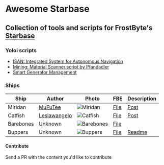 
# Awesome Starbase
## Collection of tools and scripts for FrostByte's [Starbase](https://store.steampowered.com/app/454120/Starbase/)

### Yoloi scripts

 - [ISAN: Integrated System for Autonomous Navigation](https://github.com/Collective-SB/ISAN)
 - [Mining: Material Scanner script by Pfandadler](https://github.com/DerPfandadler/Pfandadler-YOLOL/tree/main/Material%20Scanner)
 - [Smart Generator Management](https://steamlists.com/starbase-automatic-generator-output-with-basic-yolol/)
  
 


### Ships


| Ship         |      Author    | Photo                                                 | FBE | Description |
|--------------|---------------|-------------------------------------------------------|-----|-------------|
| Miridan     |  [MuFuTee](https://www.reddit.com/r/starbase/comments/pb97b3/miridan_the_living_one_my_newest_project_is_alive/haa5eq3/?utm_source=reddit&utm_medium=web2x&context=3) |![Miridan](https://raw.githubusercontent.com/xymor/awesome-starbase/master/blueprints/custom/miridan/ih8ibecglhj71.webp)           | [File](https://www.reddit.com/r/starbase/comments/pb97b3/miridan_the_living_one_my_newest_project_is_alive/haa2cic/?utm_source=reddit&utm_medium=web2x&context=3)           |    [Post](https://www.reddit.com/gallery/pb97b3)         |
| Catfish   |     [Leslawangelo](https://old.reddit.com/r/starbase/comments/p7c1fw/many_people_asked_for_blueprint_of_my_catfish_you/h9ikzh0/)              |  ![Catfish](https://raw.githubusercontent.com/xymor/awesome-starbase/master/blueprints/custom/catfish/tzcfracmfai71.webp)   | [File](https://old.reddit.com/r/starbase/comments/p7c1fw/many_people_asked_for_blueprint_of_my_catfish_you/h9ikzh0/) | [Post](https://old.reddit.com/r/starbase/comments/p7c1fw/many_people_asked_for_blueprint_of_my_catfish_you/)          |
| Barebones   |     Unknown   |  ![Barebones](https://raw.githubusercontent.com/xymor/awesome-starbase/master/blueprints/custom/barebones/Screenshot%20(20).png)   | [File](https://github.com/xymor/awesome-starbase/blob/master/blueprints/custom/barebones/ship_16.fbe) |        |
| Buppers   |     Unknown   |  ![Buppers](https://raw.githubusercontent.com/xymor/awesome-starbase/master/blueprints/custom/buppers/buppers.jpg)   | [File](https://github.com/xymor/awesome-starbase/blob/master/blueprints/custom/buppers/1.fbe) |  [Readme](https://github.com/xymor/awesome-starbase/tree/master/blueprints/custom/buppers) |

#### Contribute
 Send a PR with the content you'd like to contribute
